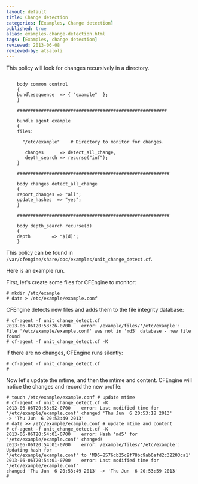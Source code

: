 ```yaml
---
layout: default
title: Change detection
categories: [Examples, Change detection]
published: true
alias: examples-change-detection.html
tags: [Examples, change detection]
reviewed: 2013-06-08
reviewed-by: atsaloli
---
```


This policy will look for changes recursively in a directory.

```cf3

    body common control 
    {
    bundlesequence  => { "example"  };
    }
    
    ########################################################
    
    bundle agent example
    {
    files:
    
      "/etc/example"    # Directory to monitor for changes.
    
       changes      => detect_all_change,
       depth_search => recurse("inf");
    }
        
    #########################################################
        
    body changes detect_all_change 
    {
    report_changes => "all";
    update_hashes  => "yes";
    }

    #########################################################
    
    body depth_search recurse(d) 
    {
    depth        => "$(d)";
    }
```

This policy can be found in `/var/cfengine/share/doc/examples/unit_change_detect.cf`.

Here is an example run.

First, let's create some files for CFEngine to monitor:


```
# mkdir /etc/example 
# date > /etc/example/example.conf  
```

CFEngine detects new files and adds them to the file integrity database:

```
# cf-agent -f unit_change_detect.cf
2013-06-06T20:53:26-0700    error: /example/files/'/etc/example':
File '/etc/example/example.conf' was not in 'md5' database - new file found
# cf-agent -f unit_change_detect.cf -K
```

If there are no changes, CFEngine runs silently:

```
# cf-agent -f unit_change_detect.cf
#   
```

Now let's update the mtime, and then the mtime and content. 
CFEngine will notice the changes and record the new profile:

```
# touch /etc/example/example.conf # update mtime
# cf-agent -f unit_change_detect.cf -K
2013-06-06T20:53:52-0700    error: Last modified time for
'/etc/example/example.conf' changed 'Thu Jun  6 20:53:18 2013'
-> 'Thu Jun  6 20:53:49 2013'
# date >> /etc/example/example.conf # update mtime and content
# cf-agent -f unit_change_detect.cf -K
2013-06-06T20:54:01-0700    error: Hash 'md5' for '/etc/example/example.conf' changed!
2013-06-06T20:54:01-0700    error: /example/files/'/etc/example': Updating hash for
'/etc/example/example.conf' to 'MD5=8576cb25c9f78bc9ab6afd2c32203ca1'
2013-06-06T20:54:01-0700    error: Last modified time for '/etc/example/example.conf'
changed 'Thu Jun  6 20:53:49 2013' -> 'Thu Jun  6 20:53:59 2013'
#
```
